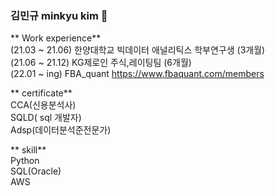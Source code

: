 ### 김민규 minkyu kim 👋

<!--
**kim-min-kyuu/kim-min-kyuu** is a ✨ _special_ ✨ repository because its `README.md` (this file) appears on your GitHub profile.

Here are some ideas to get you started:

🔭 I’m currently working on ...
- 🌱 I’m currently learning ...
- 👯 I’m looking to collaborate on ...
- 🤔 I’m looking for help with ...
- 💬 Ask me about ...
- 📫 How to reach me: ...
- 😄 Pronouns: ...
- ⚡ Fun fact: ...
-->

** Work experience**        
(21.03 ~ 21.06) 한양대학교 빅데이터 애널리틱스 학부연구생 (3개월)    
(21.06 ~ 21.12) KG제로인 주식,레이팅팀 (6개월)    
(22.01 ~ ing) FBA_quant  https://www.fbaquant.com/members    

** certificate**    
CCA(신용분석사)    
SQLD( sql 개발자)     
Adsp(데이터분석준전문가)    

** skill**    
Python    
SQL(Oracle)    
AWS    
